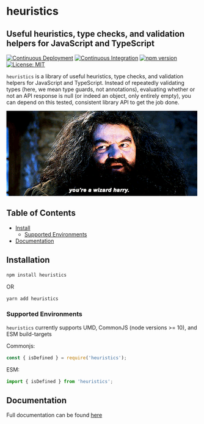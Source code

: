 # heuristics

## Useful heuristics, type checks, and validation helpers for JavaScript and TypeScript

[![Continuous Deployment](https://github.com/MatthewZito/heuristics/actions/workflows/cd.yml/badge.svg)](https://github.com/MatthewZito/heuristics/actions/workflows/cd.yml)
[![Continuous Integration](https://github.com/MatthewZito/heuristics/actions/workflows/ci.yml/badge.svg)](https://github.com/MatthewZito/heuristics/actions/workflows/ci.yml)
[![npm version](https://badge.fury.io/js/heuristics.svg)](https://badge.fury.io/js/heuristics)
[![License: MIT](https://img.shields.io/badge/License-MIT-yellow.svg)](https://opensource.org/licenses/MIT)

`heuristics` is a library of useful heuristics, type checks, and validation helpers for JavaScript and TypeScript. Instead of repeatedly validating types (here, we mean type guards, not annotations), evaluating whether or not an API response is null (or indeed an object, only entirely empty), you can depend on this tested, consistent library API to get the job done.

![Exquisite GIF of Hagrid](assets/urawiz.gif "the maintainer does not guarantee this will happen to you")

## Table of Contents

- [Install](#install)
  - [Supported Environments](#support)
- [Documentation](#docs)


## <a name="install"></a> Installation

```bash
npm install heuristics
```

OR

```bash
yarn add heuristics
```

### <a name="support"></a>  Supported Environments

`heuristics` currently supports UMD, CommonJS (node versions >= 10), and ESM build-targets

Commonjs:

```js
const { isDefined } = require('heuristics');
```

ESM:

```js
import { isDefined } from 'heuristics';
```

## <a name="docs"></a> Documentation

Full documentation can be found [here](https://matthewzito.github.io/heuristics/heuristics.html)
